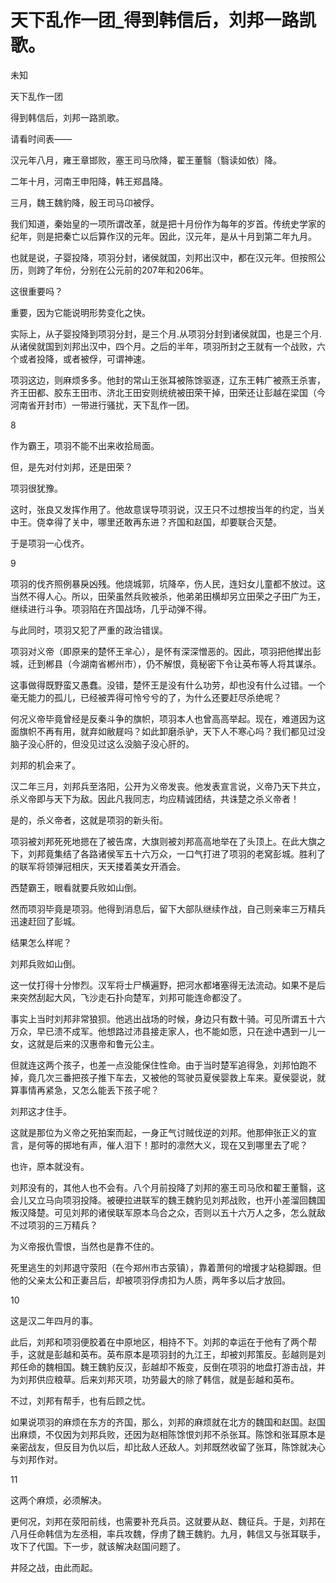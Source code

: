 # 天下乱作一团_得到韩信后，刘邦一路凯歌。

未知

天下乱作一团

得到韩信后，刘邦一路凯歌。

请看时间表——

汉元年八月，雍王章邯败，塞王司马欣降，翟王董翳（翳读如依）降。

二年十月，河南王申阳降，韩王郑昌降。

三月，魏王魏豹降，殷王司马卬被俘。

我们知道，秦始皇的一项所谓改革，就是把十月份作为每年的岁首。传统史学家的纪年，则是把秦亡以后算作汉的元年。因此，汉元年，是从十月到第二年九月。

也就是说，子婴投降，项羽分封，诸侯就国，刘邦出汉中，都在汉元年。但按照公历，则跨了年份，分别在公元前的207年和206年。

这很重要吗？

重要，因为它能说明形势变化之快。

实际上，从子婴投降到项羽分封，是三个月.从项羽分封到诸侯就国，也是三个月.从诸侯就国到刘邦出汉中，四个月。之后的半年，项羽所封之王就有一个战败，六个或者投降，或者被俘，可谓神速。

项羽这边，则麻烦多多。他封的常山王张耳被陈馀驱逐，辽东王韩广被燕王杀害，齐王田都、胶东王田市、济北王田安则统统被田荣干掉，田荣还让彭越在梁国（今河南省开封市）一带进行骚扰，天下乱作一团。

8

作为霸王，项羽不能不出来收拾局面。

但，是先对付刘邦，还是田荣？

项羽很犹豫。

这时，张良又发挥作用了。他故意误导项羽说，汉王只不过想按当年的约定，当关中王。侥幸得了关中，哪里还敢再东进？齐国和赵国，却要联合灭楚。

于是项羽一心伐齐。

9

项羽的伐齐照例暴戾凶残。他烧城郭，坑降卒，伤人民，连妇女儿童都不放过。这当然不得人心。所以，田荣虽然兵败被杀，他弟弟田横却另立田荣之子田广为王，继续进行斗争。项羽陷在齐国战场，几乎动弹不得。

与此同时，项羽又犯了严重的政治错误。

项羽对义帝（即原来的楚怀王芈心），是怀有深深憎恶的。因此，项羽把他撵出彭城，迁到郴县（今湖南省郴州市），仍不解恨，竟秘密下令让英布等人将其谋杀。

这事做得既野蛮又愚蠢。没错，楚怀王是没有什么功劳，却也没有什么过错。一个毫无能力的孤儿，已经被弄得可怜兮兮的了，为什么还要赶尽杀绝呢？

何况义帝毕竟曾经是反秦斗争的旗帜，项羽本人也曾高高举起。现在，难道因为这面旗帜不再有用，就弃如敝屣吗？如此卸磨杀驴，天下人不寒心吗？我们都见过没脑子没心肝的，但没见过这么没脑子没心肝的。

刘邦的机会来了。

汉二年三月，刘邦兵至洛阳，公开为义帝发丧。他发表宣言说，义帝乃天下共立，杀义帝即与天下为敌。因此凡我同志，均应精诚团结，共诛楚之杀义帝者！

是的，杀义帝者，这就是项羽的新头衔。

项羽被刘邦死死地摁在了被告席，大旗则被刘邦高高地举在了头顶上。在此大旗之下，刘邦竟集结了各路诸侯军五十六万众，一口气打进了项羽的老窝彭城。胜利了的联军将领弹冠相庆，天天搂着美女开酒会。

西楚霸王，眼看就要兵败如山倒。

然而项羽毕竟是项羽。他得到消息后，留下大部队继续作战，自己则亲率三万精兵迅速赶回了彭城。

结果怎么样呢？

刘邦兵败如山倒。

这一仗打得十分惨烈。汉军将士尸横遍野，把河水都堵塞得无法流动。如果不是后来突然刮起大风，飞沙走石扑向楚军，刘邦可能连命都没了。

事实上当时刘邦非常狼狈。他逃出战场的时候，身边只有数十骑。可见所谓五十六万众，早已溃不成军。他想路过沛县接走家人，也不能如愿，只在途中遇到一儿一女，这就是后来的汉惠帝和鲁元公主。

但就连这两个孩子，也差一点没能保住性命。由于当时楚军追得急，刘邦怕跑不掉，竟几次三番把孩子推下车去，又被他的驾驶员夏侯婴救上车来。夏侯婴说，就算事情再紧急，又怎么能丢下孩子呢？

刘邦这才住手。

这就是那位为义帝之死拍案而起，一身正气讨贼伐逆的刘邦。他那伸张正义的宣言，是何等的掷地有声，催人泪下！那时的凛然大义，现在又到哪里去了呢？

也许，原本就没有。

刘邦没有的，其他人也不会有。八个月前投降了刘邦的塞王司马欣和翟王董翳，这会儿又立马向项羽投降。被硬拉进联军的魏王魏豹见刘邦战败，也开小差溜回魏国叛汉降楚。可见刘邦的诸侯联军原本乌合之众，否则以五十六万人之多，怎么就敌不过项羽的三万精兵？

为义帝报仇雪恨，当然也是靠不住的。

死里逃生的刘邦退守荥阳（在今郑州市古荥镇），靠着萧何的增援才站稳脚跟。但他的父亲太公和正妻吕后，却被项羽俘虏扣为人质，两年多以后才放回。

10

这是汉二年四月的事。

此后，刘邦和项羽便胶着在中原地区，相持不下。刘邦的幸运在于他有了两个帮手，这就是彭越和英布。英布原本是项羽封的九江王，却被刘邦策反。彭越则是刘邦任命的魏相国。魏王魏豹反汉，彭越却不叛变，反倒在项羽的地盘打游击战，并为刘邦供应粮草。后来刘邦灭项，功劳最大的除了韩信，就是彭越和英布。

不过，刘邦有帮手，也有后顾之忧。

如果说项羽的麻烦在东方的齐国，那么，刘邦的麻烦就在北方的魏国和赵国。赵国出麻烦，不仅因为刘邦兵败，还因为赵相陈馀恨刘邦不杀张耳。陈馀和张耳原本是亲密战友，但反目为仇以后，却比敌人还敌人。刘邦既然收留了张耳，陈馀就决心与刘邦作对。

11

这两个麻烦，必须解决。

更何况，刘邦在荥阳前线，也需要补充兵员。这就要从赵、魏征兵。于是，刘邦在八月任命韩信为左丞相，率兵攻魏，俘虏了魏王魏豹。九月，韩信又与张耳联手，攻下了代国。下一步，就该解决赵国问题了。

井陉之战，由此而起。